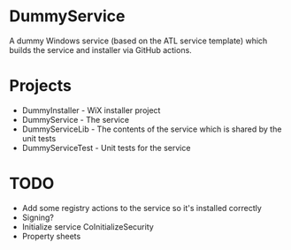 # DummyService

A dummy Windows service (based on the ATL service template) which builds the service and installer via GitHub actions.

# Projects
 - DummyInstaller - WiX installer project
 - DummyService - The service
 - DummyServiceLib - The contents of the service which is shared by the unit tests
 - DummyServiceTest - Unit tests for the service

# TODO
 - Add some registry actions to the service so it's installed correctly
 - Signing?
 - Initialize service CoInitializeSecurity
 - Property sheets

